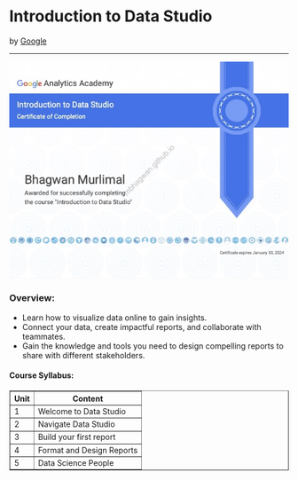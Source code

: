 <h1>Introduction to Data Studio</h1>
by <a href="https://analytics.google.com/analytics/academy/course/10">Google</a>
<hr>

![Certificate of Achievement](/images/introduction_to_data_studio.jpg)
 
<h3>Overview:</h3>
<ul>
 <li>Learn how to visualize data online to gain insights.</li>
 <li>Connect your data, create impactful reports, and collaborate with teammates.</li>
 <li>Gain the knowledge and tools you need to design compelling reports to share with different stakeholders.</li>
</ul>

<h4>Course Syllabus:</h4>

<table border="1">
 <tr>
  <th>Unit</th>
  <th>Content</th>
 </tr>
 <tr>
  <td>1</td>
  <td>Welcome to Data Studio</td>
 </tr>
 <tr>
  <td>2</td>
  <td>Navigate Data Studio</td>
 </tr>
 <tr>
  <td>3</td>
  <td>Build your first report</td>
 </tr>
 <tr>
  <td>4</td>
  <td>Format and Design Reports</td>
 </tr>
 <tr>
  <td>5</td>
  <td>Data Science People</td>
 </tr>
</table>
